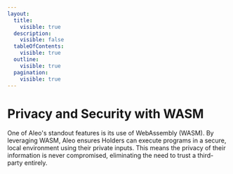 ```yaml
---
layout:
  title:
    visible: true
  description:
    visible: false
  tableOfContents:
    visible: true
  outline:
    visible: true
  pagination:
    visible: true
---
```


# Privacy and Security with WASM

One of Aleo's standout features is its use of WebAssembly (WASM). By leveraging WASM, Aleo ensures Holders can execute programs in a secure, local environment using their private inputs. This means the privacy of their information is never compromised, eliminating the need to trust a third-party entirely.
